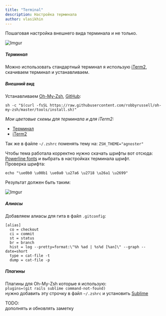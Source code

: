 ```yaml
---
title: "Terminal"
description: Настройка терминала
author: vlasikhin
---
```


Пошаговая настройка внешнего вида терминала и не только.

![Imgur](http://i.imgur.com/V6Qamgw.jpg?1)

##### Терминал

Можно использовать стандартный терминал я использую [iTerm2](https://iterm2.com/),
скачиваем терминал и устанавливаем.

##### Внешний вид

Устанавливаем [Oh-My-Zsh](http://ohmyz.sh/), [GitHub](https://github.com/robbyrussell/oh-my-zsh):

```
sh -c "$(curl -fsSL https://raw.githubusercontent.com/robbyrussell/oh-my-zsh/master/tools/install.sh)"
```

_Мои цветовые схемы для терминала и для iTerm2:_

* [Терминал](/files/wwdc.terminal)
* [iTerm2](/files/wwdc.itermcolors)

Так же в файле `~/.zshrc` поменять тему на: `ZSH_THEME="agnoster"`

Чтобы тема работала корректно нужно скачать шрифты вот отсюда:
[Powerline fonts](https://github.com/powerline/fonts) и выбрать в настройках терминала шрифт.  
Проверка шрифта:  

    echo "\ue0b0 \u00b1 \ue0a0 \u27a6 \u2718 \u26a1 \u2699"

Результат должен быть таким:  

![Imgur](http://i.imgur.com/qoIfMT7.jpg)

##### Алиасы

Добавляем алиасы для гита в файл `.gitconfig`:

```
[alias]
  co = checkout
  ci = commit
  st = status
  br = branch
  hist = log --pretty=format:\"%h %ad | %s%d [%an]\" --graph --date=short
  type = cat-file -t
  dump = cat-file -p
```

##### Плагины

Плагины для Oh-My-Zsh которые я использую:   
`plugins=(git rails sublime command-not-found)`  
нужно добавить эту строчку в файл `~/.zshrc` и установить [Sublime](https://www.sublimetext.com/3)


TODO:  
дополнять и обновлять заметку












